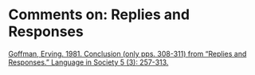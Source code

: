 # Comments on: Replies and Responses
[Goffman, Erving.  1981. Conclusion (only pps. 308-311) from “Replies and Responses.” Language in Society 5 (3): 257-313.](('https://www.jstor.org/stable/pdf/4166887.pdf',))
